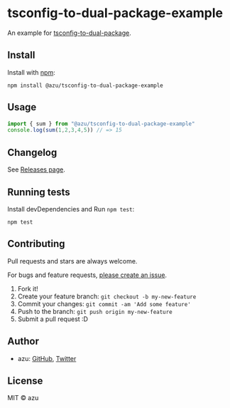 # tsconfig-to-dual-package-example

An example for [tsconfig-to-dual-package](https://github.com/azu/tsconfig-to-dual-package).

## Install

Install with [npm](https://www.npmjs.com/):

    npm install @azu/tsconfig-to-dual-package-example

## Usage

```js
import { sum } from "@azu/tsconfig-to-dual-package-example"
console.log(sum(1,2,3,4,5)) // => 15
```

## Changelog

See [Releases page](https://github.com/azu/tsconfig-to-dual-package-example/releases).

## Running tests

Install devDependencies and Run `npm test`:

    npm test

## Contributing

Pull requests and stars are always welcome.

For bugs and feature requests, [please create an issue](https://github.com/azu/tsconfig-to-dual-package-example/issues).

1. Fork it!
2. Create your feature branch: `git checkout -b my-new-feature`
3. Commit your changes: `git commit -am 'Add some feature'`
4. Push to the branch: `git push origin my-new-feature`
5. Submit a pull request :D

## Author

- azu: [GitHub](https://github.com/azu), [Twitter](https://twitter.com/azu_re)

## License

MIT © azu
